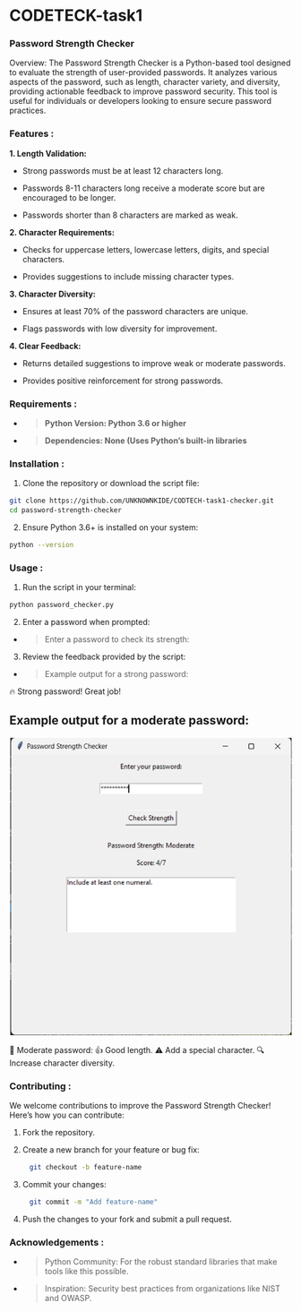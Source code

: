 # CODETECK-task1


### Password Strength Checker

Overview: The Password Strength Checker is a Python-based tool designed to evaluate the strength of user-provided passwords. It analyzes various aspects of the password, such as length, character variety, and diversity, providing actionable feedback to improve password security. This tool is useful for individuals or developers looking to ensure secure password practices.

### Features :
**1. Length Validation:**

  - Strong passwords must be at least 12 characters long.

- Passwords 8-11 characters long receive a moderate score but are encouraged to be longer.

- Passwords shorter than 8 characters are marked as weak.

**2. Character Requirements:**

- Checks for uppercase letters, lowercase letters, digits, and special characters.

- Provides suggestions to include missing character types.

**3. Character Diversity:**

- Ensures at least 70% of the password characters are unique.

- Flags passwords with low diversity for improvement.

**4. Clear Feedback:**

- Returns detailed suggestions to improve weak or moderate passwords.

- Provides positive reinforcement for strong passwords.

### Requirements :

- >**Python Version: Python 3.6 or higher**

- >**Dependencies: None (Uses Python’s built-in libraries**

### Installation :

1. Clone the repository or download the script file:

```bash
git clone https://github.com/UNKNOWNKIDE/CODTECH-task1-checker.git
cd password-strength-checker
```
2. Ensure Python 3.6+ is installed on your system:

```bash
python --version
```
### Usage :

1. Run the script in your terminal:
```bash
python password_checker.py
```
2. Enter a password when prompted:

- >Enter a password to check its strength: <YourPassword>

3. Review the feedback provided by the script:

- >Example output for a strong password:

🔥 Strong password! Great job!

## Example output for a moderate password: ##
![output](pass.png)

🤔 Moderate password: 👍 Good length. ⚠ Add a special character. 🔍 Increase character diversity.

### Contributing :

We welcome contributions to improve the Password Strength Checker! Here’s how you can contribute:

1. Fork the repository.

2. Create a new branch for your feature or bug fix:
```bash
     git checkout -b feature-name
```
3. Commit your changes:
```bash
     git commit -m "Add feature-name"
```
4. Push the changes to your fork and submit a pull request.

### Acknowledgements :

- >Python Community: For the robust standard libraries that make tools like this possible.

- >Inspiration: Security best practices from organizations like NIST and OWASP.
